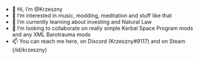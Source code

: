 - 👋 Hi, I’m @Krzeszny
- 👀 I’m interested in music, modding, meditation and stuff like that
- 🌱 I’m currently learning about investing and Natural Law
- 💞️ I’m looking to collaborate on really simple Kerbal Space Program mods and any XML Barotrauma mods
- 📫 You can reach me here, on Discord (Krzeszny#9117) and on Steam (/id/krzeszny)
